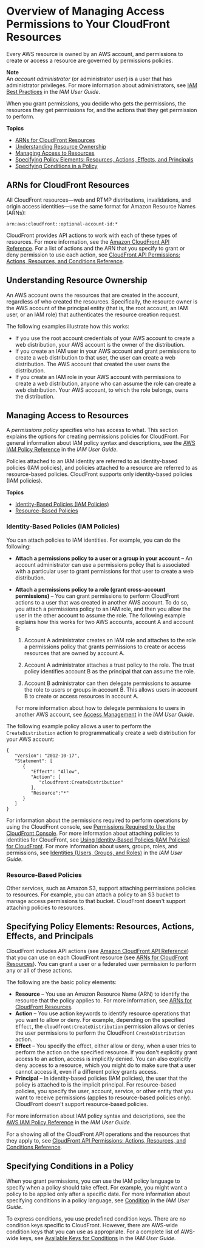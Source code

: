 # Overview of Managing Access Permissions to Your CloudFront Resources<a name="access-control-overview"></a>

Every AWS resource is owned by an AWS account, and permissions to create or access a resource are governed by permissions policies\.

**Note**  
An *account administrator* \(or administrator user\) is a user that has administrator privileges\. For more information about administrators, see [IAM Best Practices](http://docs.aws.amazon.com/IAM/latest/UserGuide/best-practices.html) in the *IAM User Guide*\.

When you grant permissions, you decide who gets the permissions, the resources they get permissions for, and the actions that they get permission to perform\.

**Topics**
+ [ARNs for CloudFront Resources](#access-control-resources)
+ [Understanding Resource Ownership](#access-control-owner)
+ [Managing Access to Resources](#access-control-manage-access-intro)
+ [Specifying Policy Elements: Resources, Actions, Effects, and Principals](#access-control-specify-cf-actions)
+ [Specifying Conditions in a Policy](#specifying-conditions)

## ARNs for CloudFront Resources<a name="access-control-resources"></a>

All CloudFront resources—web and RTMP distributions, invalidations, and origin access identities—use the same format for Amazon Resource Names \(ARNs\):

`arn:aws:cloudfront::optional-account-id:*`

CloudFront provides API actions to work with each of these types of resources\. For more information, see the [Amazon CloudFront API Reference](http://docs.aws.amazon.com/cloudfront/latest/APIReference/)\. For a list of actions and the ARN that you specify to grant or deny permission to use each action, see [CloudFront API Permissions: Actions, Resources, and Conditions Reference](cf-api-permissions-ref.md)\.

## Understanding Resource Ownership<a name="access-control-owner"></a>

An AWS account owns the resources that are created in the account, regardless of who created the resources\. Specifically, the resource owner is the AWS account of the principal entity \(that is, the root account, an IAM user, or an IAM role\) that authenticates the resource creation request\. 

The following examples illustrate how this works:
+ If you use the root account credentials of your AWS account to create a web distribution, your AWS account is the owner of the distribution\.
+ If you create an IAM user in your AWS account and grant permissions to create a web distribution to that user, the user can create a web distribution\. The AWS account that created the user owns the distribution\.
+ If you create an IAM role in your AWS account with permissions to create a web distribution, anyone who can assume the role can create a web distribution\. Your AWS account, to which the role belongs, owns the distribution\.

## Managing Access to Resources<a name="access-control-manage-access-intro"></a>

A *permissions policy* specifies who has access to what\. This section explains the options for creating permissions policies for CloudFront\. For general information about IAM policy syntax and descriptions, see the [AWS IAM Policy Reference](http://docs.aws.amazon.com/IAM/latest/UserGuide/reference_policies.html) in the *IAM User Guide*\.

Policies attached to an IAM identity are referred to as identity\-based policies \(IAM policies\), and policies attached to a resource are referred to as resource\-based policies\. CloudFront supports only identity\-based policies \(IAM policies\)\.

**Topics**
+ [Identity\-Based Policies \(IAM Policies\)](#access-control-manage-access-intro-iam-policies)
+ [Resource\-Based Policies](#access-control-manage-access-intro-resource-policies)

### Identity\-Based Policies \(IAM Policies\)<a name="access-control-manage-access-intro-iam-policies"></a>

You can attach policies to IAM identities\. For example, you can do the following:
+ **Attach a permissions policy to a user or a group in your account** – An account administrator can use a permissions policy that is associated with a particular user to grant permissions for that user to create a web distribution\. 
+ **Attach a permissions policy to a role \(grant cross\-account permissions\)** – You can grant permissions to perform CloudFront actions to a user that was created in another AWS account\. To do so, you attach a permissions policy to an IAM role, and then you allow the user in the other account to assume the role\. The following example explains how this works for two AWS accounts, account A and account B:

  1. Account A administrator creates an IAM role and attaches to the role a permissions policy that grants permissions to create or access resources that are owned by account A\.

  1. Account A administrator attaches a trust policy to the role\. The trust policy identifies account B as the principal that can assume the role\.

  1. Account B administrator can then delegate permissions to assume the role to users or groups in account B\. This allows users in account B to create or access resources in account A\.

  For more information about how to delegate permissions to users in another AWS account, see [Access Management](http://docs.aws.amazon.com/IAM/latest/UserGuide/access.html) in the *IAM User Guide*\.

The following example policy allows a user to perform the `CreateDistribution` action to programmatically create a web distribution for your AWS account:

```
{
   "Version": "2012-10-17",
   "Statement": [
      {
         "Effect": "Allow",
         "Action": [
            "cloudfront:CreateDistribution"
         ],
         "Resource":"*"
      }
   ]
}
```

For information about the permissions required to perform operations by using the CloudFront console, see [Permissions Required to Use the CloudFront Console](access-control-managing-permissions.md#console-required-permissions)\. For more information about attaching policies to identities for CloudFront, see [Using Identity\-Based Policies \(IAM Policies\) for CloudFront](access-control-managing-permissions.md)\. For more information about users, groups, roles, and permissions, see [Identities \(Users, Groups, and Roles\)](http://docs.aws.amazon.com/IAM/latest/UserGuide/id.html) in the *IAM User Guide*\.

### Resource\-Based Policies<a name="access-control-manage-access-intro-resource-policies"></a>

Other services, such as Amazon S3, support attaching permissions policies to resources\. For example, you can attach a policy to an S3 bucket to manage access permissions to that bucket\. CloudFront doesn't support attaching policies to resources\. 

## Specifying Policy Elements: Resources, Actions, Effects, and Principals<a name="access-control-specify-cf-actions"></a>

CloudFront includes API actions \(see [Amazon CloudFront API Reference](http://docs.aws.amazon.com/cloudfront/latest/APIReference/)\) that you can use on each CloudFront resource \(see [ARNs for CloudFront Resources](#access-control-resources)\)\. You can grant a user or a federated user permission to perform any or all of these actions\. 

The following are the basic policy elements:
+ **Resource** – You use an Amazon Resource Name \(ARN\) to identify the resource that the policy applies to\. For more information, see [ARNs for CloudFront Resources](#access-control-resources)\.
+ **Action** – You use action keywords to identify resource operations that you want to allow or deny\. For example, depending on the specified `Effect`, the `cloudfront:CreateDistribution` permission allows or denies the user permissions to perform the CloudFront `CreateDistribution` action\.
+ **Effect** – You specify the effect, either allow or deny, when a user tries to perform the action on the specified resource\. If you don't explicitly grant access to an action, access is implicitly denied\. You can also explicitly deny access to a resource, which you might do to make sure that a user cannot access it, even if a different policy grants access\.
+ **Principal** – In identity\-based policies \(IAM policies\), the user that the policy is attached to is the implicit principal\. For resource\-based policies, you specify the user, account, service, or other entity that you want to receive permissions \(applies to resource\-based policies only\)\. CloudFront doesn't support resource\-based policies\.

For more information about IAM policy syntax and descriptions, see the [AWS IAM Policy Reference](http://docs.aws.amazon.com/IAM/latest/UserGuide/reference_policies.html) in the *IAM User Guide*\.

For a showing all of the CloudFront API operations and the resources that they apply to, see [CloudFront API Permissions: Actions, Resources, and Conditions Reference](cf-api-permissions-ref.md)\.

## Specifying Conditions in a Policy<a name="specifying-conditions"></a>

When you grant permissions, you can use the IAM policy language to specify when a policy should take effect\. For example, you might want a policy to be applied only after a specific date\. For more information about specifying conditions in a policy language, see [Condition](http://docs.aws.amazon.com/IAM/latest/UserGuide/reference_policies_elements.html#Condition) in the *IAM User Guide*\. 

To express conditions, you use predefined condition keys\. There are no condition keys specific to CloudFront\. However, there are AWS\-wide condition keys that you can use as appropriate\. For a complete list of AWS\-wide keys, see [Available Keys for Conditions](http://docs.aws.amazon.com/IAM/latest/UserGuide/reference_policies_elements.html#AvailableKeys) in the *IAM User Guide*\. 